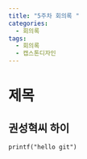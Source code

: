 ```yaml
---
title: "5주차 회의록 "
categories:
  - 회의록
tags:
  - 회의록
  - 캡스톤디자인
---
```


# 제목
## 권성혁씨 하이

```
printf("hello git")
```
